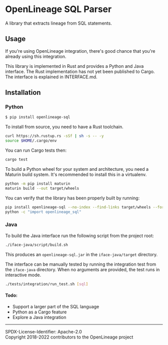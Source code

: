 # OpenLineage SQL Parser

A library that extracts lineage from SQL statements. 

## Usage

If you're using OpenLineage integration, there's good chance that you're already using this integration.

This library is implemented in Rust and provides a Python and Java interface. The Rust implementation has not yet been published to Cargo.
The interface is explained in INTERFACE.md.

## Installation

### Python

```bash
$ pip install openlineage-sql 
```

To install from source, you need to have a Rust toolchain.

```bash
curl https://sh.rustup.rs -sSf | sh -s -- -y
source $HOME/.cargo/env
```

You can run Cargo tests then:

```bash
cargo test
```

To build a Python wheel for your system and architecture, you need a Maturin build system.
It's recommended to install this in a virtualenv.

```bash
python -m pip install maturin
maturin build --out target/wheels
```

You can verify that the library has been properly built by running:

```bash
pip install openlineage-sql --no-index --find-links target/wheels --force-reinstall
python -c "import openlineage_sql"
```

### Java

To build the Java interface run the following script from the project root:

```bash
./iface-java/script/build.sh
```

This produces an `openlineage-sql.jar` in the `iface-java/target` directory.

The interface can be manually tested by running the integration test from the `iface-java` directory. When no arguments are provided, the test runs in interactive mode.

```bash
./tests/integration/run_test.sh [sql]
```

#### Todo:
* Support a larger part of the SQL language 
* Python as a Cargo feature
* Explore a Java integration

----
SPDX-License-Identifier: Apache-2.0\
Copyright 2018-2022 contributors to the OpenLineage project